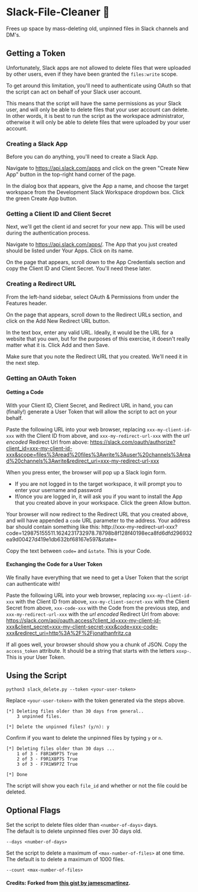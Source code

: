 # Slack-File-Cleaner 🛁
Frees up space by mass-deleting old, unpinned files in Slack channels and DM's.

## Getting a Token
Unfortunately, Slack apps are not allowed to delete files that were uploaded by other users, even if they have been granted the `files:write` scope.

To get around this limitation, you'll need to authenticate using OAuth so that the script can act on behalf of your Slack user account. 

This means that the script will have the same permissions as your Slack user, and will only be able to delete files that your user account can delete. In other words, it is best to run the script as the workspace administrator, otherwise it will only be able to delete files that were uploaded by your user account.

### Creating a Slack App
Before you can do anything, you'll need to create a Slack App.

Navigate to https://api.slack.com/apps and click on the green "Create New App" button in the top-right hand corner of the page.

In the dialog box that appears, give the App a name, and choose the target workspace from the Development Slack Workspace dropdown box. Click the green Create App button.

### Getting a Client ID and Client Secret
Next, we'll get the client id and secret for your new app. This will be used during the authentication process.

Navigate to https://api.slack.com/apps/. The App that you just created should be listed under Your Apps. Click on its name.

On the page that appears, scroll down to the App Credentials section and copy the Client ID and Client Secret. You'll need these later.

### Creating a Redirect URL
From the left-hand sidebar, select OAuth & Permissions from under the Features header.

On the page that appears, scroll down to the Redirect URLs section, and click on the Add New Redirect URL button.

In the text box, enter any valid URL. Ideally, it would be the URL for a website that you own, but for the purposes of this exercise, it doesn't really matter what it is. Click Add and then Save.

Make sure that you note the Redirect URL that you created. We'll need it in the next step.

### Getting an OAuth Token
#### Getting a Code
With your Client ID, Client Secret, and Redirect URL in hand, you can (finally!) generate a User Token that will allow the script to act on your behalf.

Paste the following URL into your web browser, replacing `xxx-my-client-id-xxx` with the Client ID from above, and `xxx-my-redirect-url-xxx` with the *url encoded* Redirect Url from above:
https://slack.com/oauth/authorize?client_id=xxx-my-client-id-xxx&scope=files%3Aread%20files%3Awrite%3Auser%20channels%3Aread%20channels%3Awrite&redirect_uri=xxx-my-redirect-url-xxx

When you press enter, the browser will pop up a Slack login form. 
 * If you are not logged in to the target workspace, it will prompt you to enter your username and password
 * If/once you are logged in, it will ask you if you want to install the App that you created above in your workspace. Click the green Allow button.

 Your browser will now redirect to the Redirect URL that you created above, and will have appended a `code` URL parameter to the address. Your address bar should contain something like this:
 http://xxx-my-redirect-url-xxx?code=129875155511.1624231732978.78798b8f128f40198eca8fd6dfd296932ea9d00427d419e1db632bf68167e597&state=

 Copy the text between `code=` and `&state`. This is your Code.

 #### Exchanging the Code for a User Token
 We finally have everything that we need to get a User Token that the script can authenticate with!

 Paste the following URL into your web browser, replacing `xxx-my-client-id-xxx` with the Client ID from above, `xxx-my-client-secret-xxx` with the Client Secret from above, `xxx-code-xxx` with the Code from the previous step, and `xxx-my-redirect-url-xxx` with the *url encoded* Redirect Url from above:
 https://slack.com/api/oauth.access?client_id=xxx-my-client-id-xxx&client_secret=xxx-my-client-secret-xxx&code=xxx-code-xxx&redirect_uri=http%3A%2F%2Fjonathanfritz.ca

If all goes well, your browser should show you a chunk of JSON. Copy the `access_token` attribute. It should be a string that starts with the letters `xoxp-`. This is your User Token.

## Using the Script
```
python3 slack_delete.py --token <your-user-token>
```
Replace `<your-user-token>` with the token generated via the steps above.
```
[*] Deleting files older than 30 days from general..
    3 unpinned files.
  
[*] Delete the unpinned files? (y/n): y
```
Confirm if you want to delete the unpinned files by typing `y` or `n`.
```
[*] Deleting files older than 30 days ...
    1 of 3 - F8R1W9P7S True
    2 of 3 - F9R1X8P7S True
    3 of 3 - F7R1W9P7Z True

[*] Done
```
The script will show you each `file_id` and whether or not the file could be deleted.


## Optional Flags
Set the script to delete files older than `<number-of-days>` days. <br>The default is to delete unpinned files over 30 days old.
```
--days <number-of-days>
```
Set the script to delete a maximum of `<max-number-of-files>` at one time. <br>The default is to delete a maximum of 1000 files.
```
--count <max-number-of-files>
```

#### Credits: Forked from [this gist by jamescmartinez](https://gist.github.com/jamescmartinez/909401b19c0f779fc9c1).
